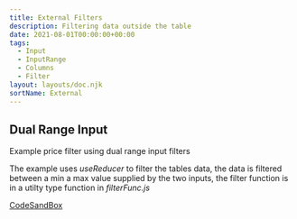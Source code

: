 ```yaml
---
title: External Filters
description: Filtering data outside the table
date: 2021-08-01T00:00:00+00:00
tags:
  - Input
  - InputRange
  - Columns
  - Filter
layout: layouts/doc.njk
sortName: External
---
```


## Dual Range Input

Example price filter using dual range input filters

The example uses *useReducer* to filter the tables data, the data is filtered between a min a max value supplied by the two inputs, the filter function is in a utilty type function in *filterFunc.js*

[CodeSandBox](https://codesandbox.io/s/react-dual-input-range-price-filter-kto06?file=/index.js)
